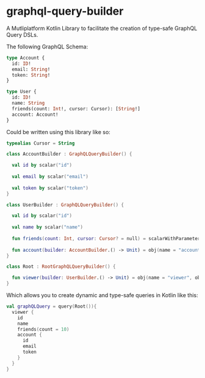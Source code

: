 # graphql-query-builder
A Mutliplatform Kotlin Library to facilitate the creation of type-safe GraphQL Query DSLs.

The following GraphQL Schema:
```graphql
type Account {
  id: ID!
  email: String!
  token: String!
}

type User {
  id: ID!
  name: String
  friends(count: Int!, cursor: Cursor): [String!]
  account: Account!
}
```

Could be written using this library like so:
```kotlin
typealias Cursor = String

class AccountBuilder : GraphQLQueryBuilder() {

  val id by scalar("id")
  
  val email by scalar("email")
  
  val token by scalar("token")
}

class UserBuilder : GraphQLQueryBuilder() {

  val id by scalar("id")
  
  val name by scalar("name")
  
  fun friends(count: Int, cursor: Cursor? = null) = scalarWithParameters(name = "friends", parameters = listOf(param(name = "count", value = count), param(name = "cursor", value = cursor)))
  
  fun account(builder: AccountBuilder.() -> Unit) = obj(name = "account", objectBuilder = AccountBuilder(), objectFieldBuilder = builder)
}

class Root : RootGraphQLQueryBuilder() {

  fun viewer(builder: UserBuilder.() -> Unit) = obj(name = "viewer", objectBuilder = UserBuilder(), objectFieldBuilder = builder)
}
```

Which allows you to create dynamic and type-safe queries in Kotlin like this:
```kotlin
val graphQLQuery = query(Root()){
  viewer {
    id
    name
    friends(count = 10)
    account {
      id
      email
      token
    }
  }
}
```

